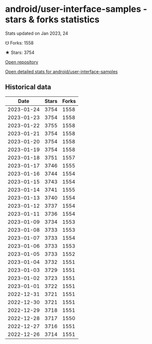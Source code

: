 # android/user-interface-samples - stars & forks statistics

Stats updated on Jan 2023, 24

☋ Forks: 1558

★ Stars: 3754

[Open repository](https://github.com/android/user-interface-samples)

[Open detailed stats for android/user-interface-samples](https://reviewgithub.com/rep/android/user-interface-samples)

## Historical data
| Date | Stars | Forks |
|------|-------|-------|
| 2023-01-24 | 3754 | 1558 | 
| 2023-01-23 | 3754 | 1558 | 
| 2023-01-22 | 3755 | 1558 | 
| 2023-01-21 | 3754 | 1558 | 
| 2023-01-20 | 3754 | 1558 | 
| 2023-01-19 | 3754 | 1558 | 
| 2023-01-18 | 3751 | 1557 | 
| 2023-01-17 | 3746 | 1555 | 
| 2023-01-16 | 3744 | 1554 | 
| 2023-01-15 | 3743 | 1554 | 
| 2023-01-14 | 3741 | 1555 | 
| 2023-01-13 | 3740 | 1554 | 
| 2023-01-12 | 3737 | 1554 | 
| 2023-01-11 | 3736 | 1554 | 
| 2023-01-09 | 3734 | 1553 | 
| 2023-01-08 | 3733 | 1553 | 
| 2023-01-07 | 3733 | 1554 | 
| 2023-01-06 | 3733 | 1553 | 
| 2023-01-05 | 3733 | 1552 | 
| 2023-01-04 | 3732 | 1551 | 
| 2023-01-03 | 3729 | 1551 | 
| 2023-01-02 | 3723 | 1551 | 
| 2023-01-01 | 3722 | 1551 | 
| 2022-12-31 | 3721 | 1551 | 
| 2022-12-30 | 3721 | 1551 | 
| 2022-12-29 | 3718 | 1551 | 
| 2022-12-28 | 3717 | 1550 | 
| 2022-12-27 | 3716 | 1551 | 
| 2022-12-26 | 3714 | 1551 | 

